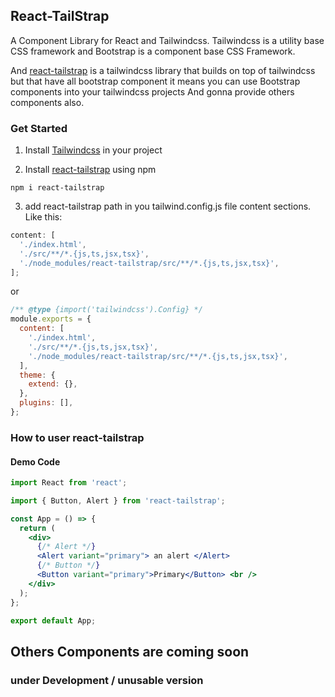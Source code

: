 ## React-TailStrap

A Component Library for React and Tailwindcss.
Tailwindcss is a utility base CSS framework and Bootstrap is a component base CSS Framework.

And [react-tailstrap](https://github.com/Mdkawsarislam2002/react-tailstrap) is a tailwindcss library that builds on top of tailwindcss but that have all bootstrap component it means you can use Bootstrap components into your tailwindcss projects
And gonna provide others components also.

### Get Started

1.  Install [Tailwindcss](https://tailwindcss.com/docs/installation) in your project

2.  Install [react-tailstrap](https://www.npmjs.com/package/react-tailstrap) using npm

```npm
npm i react-tailstrap
```

3. add react-tailstrap path in you tailwind.config.js file content sections. Like this:

```js
content: [
  './index.html',
  './src/**/*.{js,ts,jsx,tsx}',
  './node_modules/react-tailstrap/src/**/*.{js,ts,jsx,tsx}',
];
```

or

```js
/** @type {import('tailwindcss').Config} */
module.exports = {
  content: [
    './index.html',
    './src/**/*.{js,ts,jsx,tsx}',
    './node_modules/react-tailstrap/src/**/*.{js,ts,jsx,tsx}',
  ],
  theme: {
    extend: {},
  },
  plugins: [],
};
```

### How to user react-tailstrap

#### Demo Code

```jsx
import React from 'react';

import { Button, Alert } from 'react-tailstrap';

const App = () => {
  return (
    <div>
      {/* Alert */}
      <Alert variant="primary"> an alert </Alert>
      {/* Button */}
      <Button variant="primary">Primary</Button> <br />
    </div>
  );
};

export default App;
```

## Others Components are coming soon

### under Development / unusable version
